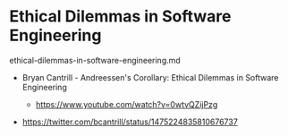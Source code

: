 # Ethical Dilemmas in Software Engineering

ethical-dilemmas-in-software-engineering.md

*   Bryan Cantrill - Andreessen's Corollary: Ethical Dilemmas in Software Engineering

    *   https://www.youtube.com/watch?v=0wtvQZijPzg

*   https://twitter.com/bcantrill/status/1475224835810676737

